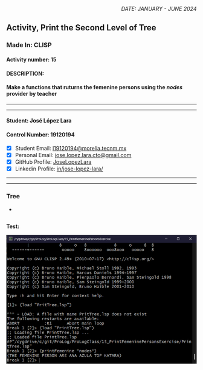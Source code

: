 <p style="text-align: right;"><em>DATE: JANUARY - JUNE 2024</em></p>

## **Activity, Print the Second Level of Tree**

### Made In: CLISP

#### Activity number: 15

#### **DESCRIPTION:**

#### Make a functions that ruturns the femenine persons using the *nodes* provider by teacher

________________________________________________________
________________________________________________________

#### Student: José López Lara

#### Control Number: 19120194

* [x] Student Email: <l19120194@morelia.tecnm.mx>
* [x] Personal Email: <jose.lopez.lara.cto@gmail.com>
* [x] GitHub Profile: [JoseLopezLara](https://github.com/JoseLopezLara)
* [x] Linkedin Profile: [in/jose-lopez-lara/](https://www.linkedin.com/in/jose-lopez-lara/)

________________________________________________________
________________________________________________________

### **Tree**

* 

```lisp
```

**Test:**

![image](test.png)
